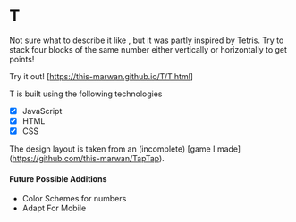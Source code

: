 # T

Not sure what to describe it like , but it was partly inspired by Tetris.
Try to stack four blocks of the same number either vertically or horizontally to get points!

Try it out! [https://this-marwan.github.io/T/T.html]

T is built using the following technologies
- [X] JavaScript
- [X] HTML
- [X] CSS

The design layout is taken from an (incomplete) [game I made] (https://github.com/this-marwan/TapTap).

#### Future Possible Additions
- Color Schemes for numbers
- Adapt For Mobile
